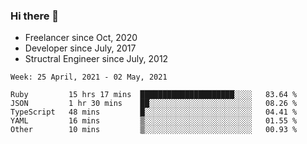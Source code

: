 ### Hi there 👋

- Freelancer since Oct, 2020
- Developer since July, 2017
- Structral Engineer since July, 2012

<!--START_SECTION:waka-->
```text
Week: 25 April, 2021 - 02 May, 2021

Ruby         15 hrs 17 mins  █████████████████████░░░░   83.64 % 
JSON         1 hr 30 mins    ██░░░░░░░░░░░░░░░░░░░░░░░   08.26 % 
TypeScript   48 mins         █░░░░░░░░░░░░░░░░░░░░░░░░   04.41 % 
YAML         16 mins         ▒░░░░░░░░░░░░░░░░░░░░░░░░   01.55 % 
Other        10 mins         ▒░░░░░░░░░░░░░░░░░░░░░░░░   00.93 % 
```
<!--END_SECTION:waka-->
